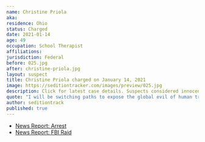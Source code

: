 ```yaml
---
name: Christine Priola
aka:
residence: Ohio
status: Charged
date: 2021-01-14
age: 49
occupation: School Therapist
affiliations:
jurisdiction: Federal
before: 025.jpg
after: christine-priola.jpg
layout: suspect
title: Christine Priola charged on January 14, 2021
image: https://seditiontracker.com/images/preview/025.jpg
description: Click for latest case details. Suspects considered innocent until proven guilty.
quote: "I will be switching paths to expose the global evil of human trafficking and pedophilia, including in our government agencies and children’s services agencies."
author: seditiontrack
published: true
---
```


- [News Report: Arrest](https://www.cleveland.com/crime/2021/01/former-cleveland-schools-therapist-arrested-on-federal-charges-involving-attack-at-us-capitol.html)
- [News Report: FBI Raid](https://www.cleveland.com/metro/2021/01/fbi-searches-former-cleveland-schools-employees-house-after-accusations-that-she-participated-in-us-capitol-riot.html)

